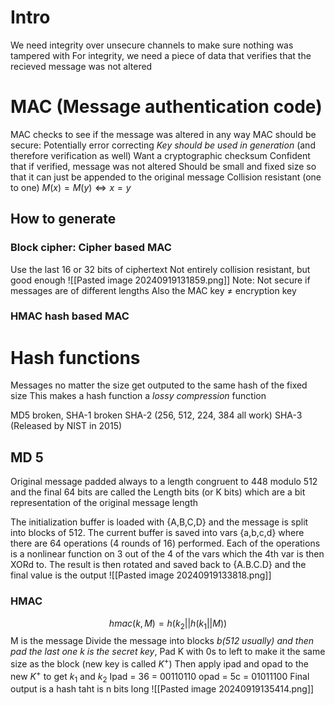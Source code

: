 # Intro
We need integrity over unsecure channels to make sure nothing was tampered with
	For integrity, we need a piece of data that verifies that the recieved message was not altered

# MAC (Message authentication code)
MAC checks to see if the message was altered in any way
MAC should be secure:
	Potentially error correcting
	*Key should be used in generation* (and therefore verification as well)
	Want a cryptographic checksum
	Confident that if verified, message was not altered
Should be small and fixed size so that it can just be appended to the original message
Collision resistant (one to one) $M(x)=M(y) \iff x=y$ 

## How to generate
### Block cipher: Cipher based MAC
Use the last 16 or 32 bits of ciphertext
Not entirely collision resistant, but good enough
![[Pasted image 20240919131859.png]]
Note: Not secure if messages are of different lengths
Also the MAC key $\neq$ encryption key 

### HMAC hash based MAC

# Hash functions
Messages no matter the size get outputed to the same hash of the fixed size 
This makes a hash function a *lossy compression*  function

MD5 broken, SHA-1 broken
SHA-2 (256, 512, 224, 384 all work)
SHA-3 (Released by NIST in 2015)
## MD 5
Original message padded always to a length congruent to 448 modulo 512 and the final 64 bits are called the Length bits (or K bits) which are a bit representation of the original message length 

The initialization buffer is loaded with {A,B,C,D} and the message is split into blocks of 512. The current buffer is saved into vars {a,b,c,d} where there are 64 operations (4 rounds of 16) performed. Each of the operations is a nonlinear function on 3 out of the 4 of the vars which the 4th var is then XORd to. The result is then rotated and saved back to {A.B.C.D} and the final value is the output
![[Pasted image 20240919133818.png]]

### HMAC
$$hmac(k,M) = h(k_{2}||h(k_{1}||M))$$ M is the message
Divide the message into blocks *b(512 usually) and then pad the last one
k is the secret key*, Pad K with 0s to left to make it the same size as the block (new key is called $K^{+}$)
Then apply ipad and opad to the new $K^{+}$ to get $k_{1}$ and $k_{2}$
	Ipad = 36 = 00110110
	opad = 5c = 01011100
Final output is a hash taht is n bits long
![[Pasted image 20240919135414.png]]
